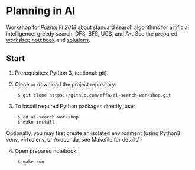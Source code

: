 # Planning in AI

Workshop for *Poznej FI 2018*
about standard search algorithms for artificial intelligence:
greedy search, DFS, BFS, UCS, and A\*.
See the prepared [workshop notebook](./workshop.ipynb) and [solutions](./solutions.py).


## Start

1. Prerequisites: Python 3, (optional: git).

2. Clone or download the project repository:

        $ git clone https://github.com/effa/ai-search-workshop.git

3. To install required Python packages directly, use:

        $ cd ai-search-workshop
        $ make install

  Optionally, you may first create an isolated environment
  (using Python3 venv, virtualenv, or Anaconda, see Makefile for details).

4. Open prepared notebook:

        $ make run
